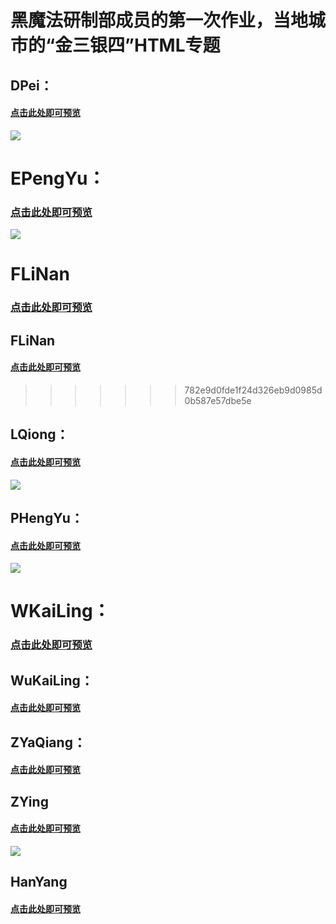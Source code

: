 # 黑魔法研制部成员的第一次作业，当地城市的“金三银四”HTML专题

## DPei：
#### [点击此处即可预览](https://a1pha6et.github.io/task1/DPei/)
![](https://a1pha6et.github.io/task1/Upload/DP.png)

# EPengYu：
### [点击此处即可预览](https://a1pha6et.github.io/task1/EPengYu/)
![](https://a1pha6et.github.io/task1/Upload/EPY.png)

# FLiNan
### [点击此处即可预览](https://a1pha6et.github.io/task1/FLiNan/)

## FLiNan
#### [点击此处即可预览](https://a1pha6et.github.io/task1/FLiNan/)
>>>>>>> 782e9d0fde1f24d326eb9d0985d0b587e57dbe5e

## LQiong：
#### [点击此处即可预览](https://a1pha6et.github.io/task1/LQiong/)
![](https://a1pha6et.github.io/task1/Upload/LQ.png)

## PHengYu：
#### [点击此处即可预览](https://a1pha6et.github.io/task1/PHengYu/)
![](https://a1pha6et.github.io/task1/Upload/PHY.png)

# WKaiLing：
### [点击此处即可预览](https://a1pha6et.github.io/task1/WKaiLing/)

## WuKaiLing：
#### [点击此处即可预览](https://a1pha6et.github.io/task1/WuKaiLing/)

## ZYaQiang：
#### [点击此处即可预览](https://a1pha6et.github.io/task1/ZYaQiang/)

## ZYing
#### [点击此处即可预览](https://a1pha6et.github.io/task1/ZYing/)
![](https://a1pha6et.github.io/task1/Upload/ZY.png)

## HanYang
#### [点击此处即可预览](https://m.anjuke.com/shen/daogou/specialztview/17403/)
